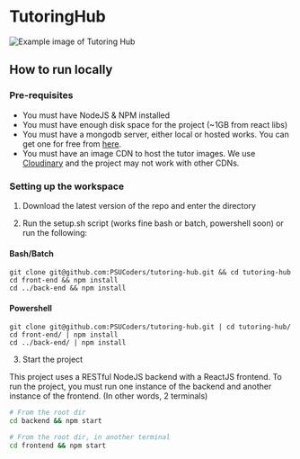 # TutoringHub

![Example image of Tutoring Hub](http://i.imgur.com/2bgyx0o.png)

## How to run locally

### Pre-requisites
* You must have NodeJS & NPM installed
* You must have enough disk space for the project (~1GB from react libs)
* You must have a mongodb server, either local or hosted works. You can get one for free from [here](https://cloud.mongodb.com/).
* You must have an image CDN to host the tutor images. We use [Cloudinary](https://cloudinary.com/) and the project may not work with other CDNs.

### Setting up the workspace

1. Download the latest version of the repo and enter the directory

2. Run the setup.sh script (works fine bash or batch, powershell soon) or run the following:

#### Bash/Batch

```
git clone git@github.com:PSUCoders/tutoring-hub.git && cd tutoring-hub
cd front-end && npm install
cd ../back-end && npm install
```

#### Powershell

```
git clone git@github.com:PSUCoders/tutoring-hub.git | cd tutoring-hub/
cd front-end/ | npm install
cd ../back-end/ | npm install
```

3. Start the project

This project uses a RESTful NodeJS backend with a ReactJS frontend. To run the project, you must run one instance of the backend and another instance of the frontend. (In other words, 2 terminals)

```bash
# From the root dir
cd backend && npm start
```

```bash
# From the root dir, in another terminal
cd frontend && npm start
```